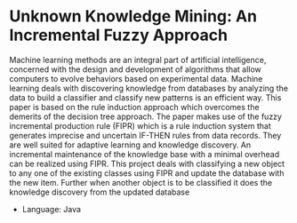 # Unknown Knowledge Mining: An Incremental Fuzzy Approach
Machine learning methods are an integral part of artificial intelligence, concerned with the design and development of algorithms that allow computers to evolve behaviors based on experimental data. Machine learning deals with discovering knowledge from databases by analyzing the data to build a classifier and classify new patterns is an efficient way. This paper is based on the rule induction approach which overcomes the demerits of the decision tree approach. The paper makes use of the fuzzy incremental production rule (FIPR) which is a rule induction system that generates imprecise and uncertain IF-THEN rules from data records. They are well suited for adaptive learning and knowledge discovery. An incremental maintenance of the knowledge base with a minimal overhead can be realized using FIPR. This project deals with classifying a new object to any one of the existing classes using FIPR and update the database with the new item. Further when another object is to be classified it does the knowledge discovery from the updated database

* Language: Java

